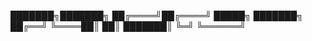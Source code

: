 ███████╗███████╗
██╔════╝██╔════╝
█████╗  ███████╗
██╔══╝  ╚════██║
██║     ███████║
╚═╝     ╚══════╝
                
